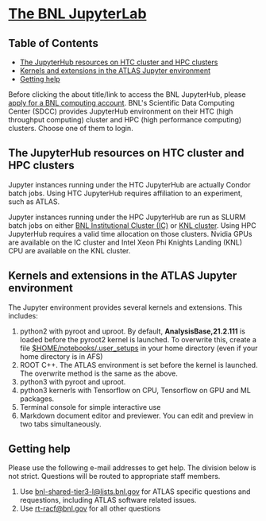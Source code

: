 # [The BNL JupyterLab](https://jupyter.sdcc.bnl.gov)

## Table of Contents
+ [The JupyterHub resources on HTC cluster and HPC clusters](#the-jupyterhub-resources-on-htc-cluster-and-hpc-clusters)
+ [Kernels and extensions in the ATLAS Jupyter environment](#kernels-and-extensions-in-the-atlas-jupyter-environment)
+ [Getting help](#getting-help)

Before clicking the about title/link to access the BNL JupyterHub, please [apply for a BNL computing account](https://www.sdcc.bnl.gov/#accounts). BNL's Scientific Data Computing Center (SDCC) provides JupyterHub environment on their HTC (high throughput computing) cluster and HPC (high performance computing) clusters. Choose one of them to login.

## The JupyterHub resources on HTC cluster and HPC clusters

Jupyter instances running under the HTC JupyterHub are actually Condor batch jobs. Using HTC JupyterHub requires affiliation to an experiment, such as ATLAS.

Jupyter instances running under the HPC JupyterHub are run as SLURM batch jobs on either [BNL Institutional Cluster (IC)](https://www.racf.bnl.gov/experiments/sdcc/institutional-cluster/information) or [KNL cluster](https://www.racf.bnl.gov/experiments/sdcc/knl-cluster/information). Using HPC JupyterHub requires a valid time allocation on those clusters. Nvidia GPUs are available on the IC cluster and Intel Xeon Phi Knights Landing (KNL) CPU are available on the KNL cluster.

## Kernels and extensions in the ATLAS Jupyter environment

The Jupyter environment provides several kernels and extensions. This includes:
1. python2 with pyroot and uproot. By default, <b>AnalysisBase,21.2.111</b> is loaded before the pyroot2 kernel is launched. To overwrite this, create a file [$HOME/notebooks/.user_setups](SLACuser_setups.txt) in your home directory (even if your home directory is in AFS)
2. ROOT C++. The ATLAS environment is set before the kernel is launched. The overwrite method is the same as the above. 
3. python3 with pyroot and uproot. 
4. python3 kernerls with Tensorflow on CPU, Tensorflow on GPU and ML packages.
5. Terminal console for simple interactive use
6. Markdown document editor and previewer. You can edit and preview in two tabs simultaneously. 

## Getting help

Please use the following e-mail addresses to get help. The division below is not strict. Questions will be routed to appropriate staff members.
1. Use bnl-shared-tier3-l@lists.bnl.gov for ATLAS specific questions and requestions, including ATLAS software related issues.
2. Use rt-racf@bnl.gov for all other questions
